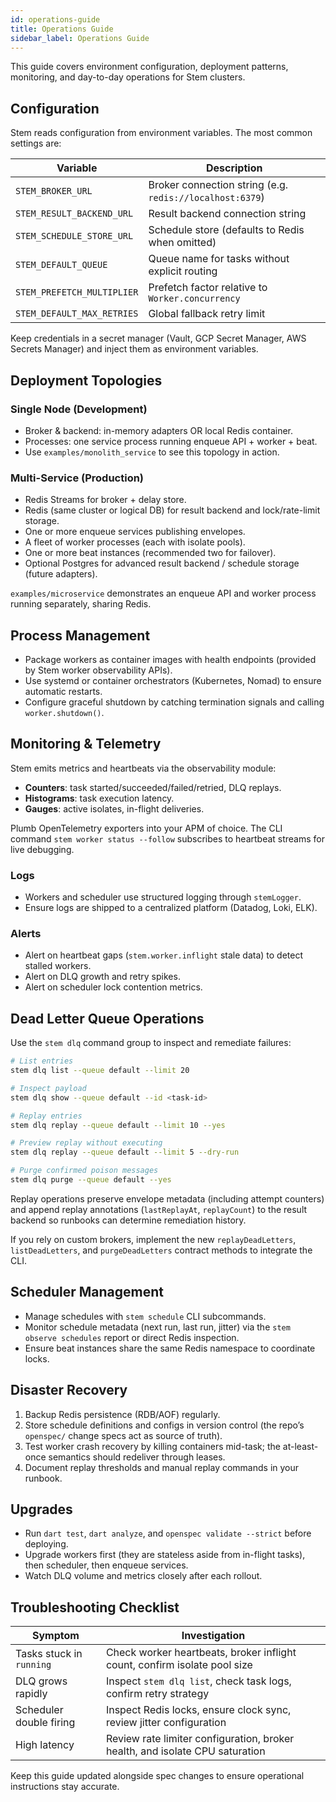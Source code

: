```yaml
---
id: operations-guide
title: Operations Guide
sidebar_label: Operations Guide
---
```


This guide covers environment configuration, deployment patterns, monitoring, and day-to-day operations for Stem clusters.

## Configuration

Stem reads configuration from environment variables. The most common settings are:

| Variable | Description |
| --- | --- |
| `STEM_BROKER_URL` | Broker connection string (e.g. `redis://localhost:6379`) |
| `STEM_RESULT_BACKEND_URL` | Result backend connection string |
| `STEM_SCHEDULE_STORE_URL` | Schedule store (defaults to Redis when omitted) |
| `STEM_DEFAULT_QUEUE` | Queue name for tasks without explicit routing |
| `STEM_PREFETCH_MULTIPLIER` | Prefetch factor relative to `Worker.concurrency` |
| `STEM_DEFAULT_MAX_RETRIES` | Global fallback retry limit |

Keep credentials in a secret manager (Vault, GCP Secret Manager, AWS Secrets Manager) and inject them as environment variables.

## Deployment Topologies

### Single Node (Development)

- Broker & backend: in-memory adapters OR local Redis container.
- Processes: one service process running enqueue API + worker + beat.
- Use `examples/monolith_service` to see this topology in action.

### Multi-Service (Production)

- Redis Streams for broker + delay store.
- Redis (same cluster or logical DB) for result backend and lock/rate-limit storage.
- One or more enqueue services publishing envelopes.
- A fleet of worker processes (each with isolate pools).
- One or more beat instances (recommended two for failover).
- Optional Postgres for advanced result backend / schedule storage (future adapters).

`examples/microservice` demonstrates an enqueue API and worker process running separately, sharing Redis.

## Process Management

- Package workers as container images with health endpoints (provided by Stem worker observability APIs).
- Use systemd or container orchestrators (Kubernetes, Nomad) to ensure automatic restarts.
- Configure graceful shutdown by catching termination signals and calling `worker.shutdown()`.

## Monitoring & Telemetry

Stem emits metrics and heartbeats via the observability module:

- **Counters**: task started/succeeded/failed/retried, DLQ replays.
- **Histograms**: task execution latency.
- **Gauges**: active isolates, in-flight deliveries.

Plumb OpenTelemetry exporters into your APM of choice. The CLI command `stem worker status --follow` subscribes to heartbeat streams for live debugging.

### Logs

- Workers and scheduler use structured logging through `stemLogger`.
- Ensure logs are shipped to a centralized platform (Datadog, Loki, ELK).

### Alerts

- Alert on heartbeat gaps (`stem.worker.inflight` stale data) to detect stalled workers.
- Alert on DLQ growth and retry spikes.
- Alert on scheduler lock contention metrics.

## Dead Letter Queue Operations

Use the `stem dlq` command group to inspect and remediate failures:

```bash
# List entries
stem dlq list --queue default --limit 20

# Inspect payload
stem dlq show --queue default --id <task-id>

# Replay entries
stem dlq replay --queue default --limit 10 --yes

# Preview replay without executing
stem dlq replay --queue default --limit 5 --dry-run

# Purge confirmed poison messages
stem dlq purge --queue default --yes
```

Replay operations preserve envelope metadata (including attempt counters) and append replay annotations (`lastReplayAt`, `replayCount`) to the result backend so runbooks can determine remediation history.

If you rely on custom brokers, implement the new `replayDeadLetters`, `listDeadLetters`, and `purgeDeadLetters` contract methods to integrate the CLI.

## Scheduler Management

- Manage schedules with `stem schedule` CLI subcommands.
- Monitor schedule metadata (next run, last run, jitter) via the `stem observe schedules` report or direct Redis inspection.
- Ensure beat instances share the same Redis namespace to coordinate locks.

## Disaster Recovery

1. Backup Redis persistence (RDB/AOF) regularly.
2. Store schedule definitions and configs in version control (the repo’s `openspec/` change specs act as source of truth).
3. Test worker crash recovery by killing containers mid-task; the at-least-once semantics should redeliver through leases.
4. Document replay thresholds and manual replay commands in your runbook.

## Upgrades

- Run `dart test`, `dart analyze`, and `openspec validate --strict` before deploying.
- Upgrade workers first (they are stateless aside from in-flight tasks), then scheduler, then enqueue services.
- Watch DLQ volume and metrics closely after each rollout.

## Troubleshooting Checklist

| Symptom | Investigation |
| --- | --- |
| Tasks stuck in `running` | Check worker heartbeats, broker inflight count, confirm isolate pool size |
| DLQ grows rapidly | Inspect `stem dlq list`, check task logs, confirm retry strategy |
| Scheduler double firing | Inspect Redis locks, ensure clock sync, review jitter configuration |
| High latency | Review rate limiter configuration, broker health, and isolate CPU saturation |

Keep this guide updated alongside spec changes to ensure operational instructions stay accurate.
